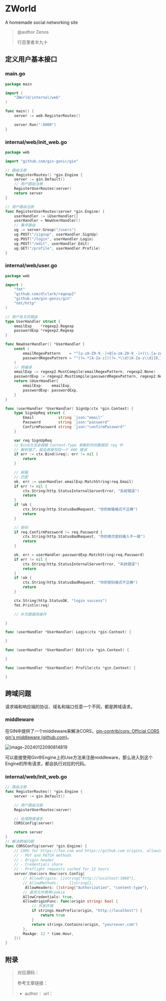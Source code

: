 # ZWorld
A homemade social networking site

> @author	Zenos
>
> 行百里者半九十

## 定义用户基本接口

### main.go

```go
package main

import (
	"ZWorld/internal/web"
)

func main() {
	server := web.RegisterRoutes()

	server.Run(":8080")
}
```

### internal/web/init_web.go

```go
package web

import "github.com/gin-gonic/gin"

// 路由注册
func RegisterRoutes() *gin.Engine {
	server := gin.Default()
	// 用户路由注册
	RegisterUserRoutes(server)
	return server
}

// 用户路由注册
func RegisterUserRoutes(server *gin.Engine) {
	userHandler := &UserHandler{}
	userHandler = NewUserHandler()
	// 集中路由
	ug := server.Group("/users")
	ug.POST("/signup", userHandler.SignUp)
	ug.POST("/login", userHandler.Login)
	ug.POST("/edit", userHandler.Edit)
	ug.GET("/profile", userHandler.Profile)
}
```

### internal/web/user.go

```go
package web

import (
	"fmt"
	"github.com/dlclark/regexp2"
	"github.com/gin-gonic/gin"
	"net/http"
)

// 用户有关的路由
type UserHandler struct {
	emailExp    *regexp2.Regexp
	passwordExp *regexp2.Regexp
}

func NewUserHandler() *UserHandler {
	const (
		emailRegexPattern    = "^[a-zA-Z0-9_-]+@[a-zA-Z0-9_-]+(\\.[a-zA-Z0-9_-]+)+$"
		passwordRegexPattern = "^(?=.*[A-Za-z])(?=.*\\d)[A-Za-z\\d]{8,}$"
	)
	// 预编译
	emailExp := regexp2.MustCompile(emailRegexPattern, regexp2.None)
	passwordExp := regexp2.MustCompile(passwordRegexPattern, regexp2.None)
	return &UserHandler{
		emailExp:    emailExp,
		passwordExp: passwordExp,
	}
}

func (userHandler *UserHandler) SignUp(ctx *gin.Context) {
	type SignUpReq struct {
		Email           string `json:"email"`
		Password        string `json:"password"`
		ConfirmPassword string `json:"confirmPassword"`
	}

	var req SignUpReq
	// Bind方法会根据 Content-Type 来解析你的数据到 req 中
	// 解析错了，就会直接写回一个 400 错误
	if err := ctx.Bind(&req); err != nil {
		return
	}

	// 邮箱
	// 匹配
	ok, err := userHandler.emailExp.MatchString(req.Email)
	if err != nil {
		ctx.String(http.StatusInternalServerError, "系统错误")
		return
	}
	if !ok {
		ctx.String(http.StatusBadRequest, "你的邮箱格式不正确")
		return
	}

	// 密码
	if req.ConfirmPassword != req.Password {
		ctx.String(http.StatusBadRequest, "你的两次密码输入不一致")
		return
	}

	ok, err = userHandler.passwordExp.MatchString(req.Password)
	if err != nil {
		ctx.String(http.StatusInternalServerError, "系统错误")
		return
	}
	if !ok {
		ctx.String(http.StatusBadRequest, "你的密码格式不正确")
		return
	}

	ctx.String(http.StatusOK, "login success")
	fmt.Println(req)

	// 补充数据库操作

}

func (userHandler *UserHandler) Login(ctx *gin.Context) {

}

func (userHandler *UserHandler) Edit(ctx *gin.Context) {

}

func (userHandler *UserHandler) Profile(ctx *gin.Context) {

}
```

## 跨域问题

请求端和响应端的协议、域名和端口任意一个不同，都是跨域请求。

### middleware

在GIN中提供了一个middleware来解决CORS，[gin-contrib/cors: Official CORS gin's middleware (github.com)](https://github.com/gin-contrib/cors)。

![image-20240122090814819](https://cdn.jsdelivr.net/gh/zhu-2002/img/image-20240122090814819.png)

可以直接使用Gin中Engine上的Use方法来注册middleware，那么进入到这个Engine的所有请求，都会执行对应的代码。

### internal/web/init_web.go

```go
// 路由注册
func RegisterRoutes() *gin.Engine {
	server := gin.Default()

	// 用户路由注册
	RegisterUserRoutes(server)

	// 处理跨域请求
	CORSConfig(server)

	return server
}
// 解决跨域问题
func CORSConfig(server *gin.Engine) {
	// CORS for https://foo.com and https://github.com origins, allowing:
	// - PUT and PATCH methods
	// - Origin header
	// - Credentials share
	// - Preflight requests cached for 12 hours
	server.Use(cors.New(cors.Config{
		// AllowOrigins: []string{"http://localhost:3000"},
		// AllowMethods:     []string{},
		 AllowHeaders: []string{"Authorization", "content-type"},
		// 是否允许携带cookie
		AllowCredentials: true,
		AllowOriginFunc: func(origin string) bool {
			// 开发环境
			if strings.HasPrefix(origin, "http://localhost") {
				return true
			}
			return strings.Contains(origin, "yoursever.com")
		},
		MaxAge: 12 * time.Hour,
	}))
}
```








































## 附录

> 对应源码：
>
> 参考文章链接：
>
> - author：	url：
